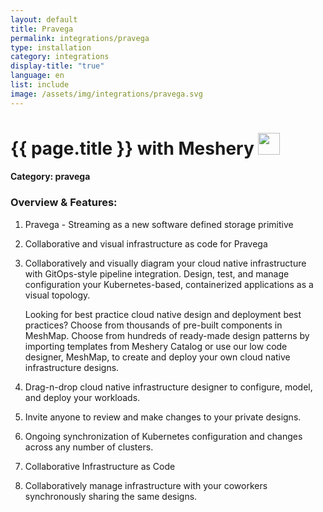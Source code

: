 ```yaml
---
layout: default
title: Pravega
permalink: integrations/pravega
type: installation
category: integrations
display-title: "true"
language: en
list: include
image: /assets/img/integrations/pravega.svg
---
```


<h1>{{ page.title }} with Meshery <img src="{{ page.image }}" style="width: 35px; height: 35px;" /></h1>


#### Category: pravega

### Overview & Features:
1. Pravega - Streaming as a new software defined storage primitive

2. Collaborative and visual infrastructure as code for Pravega

4. 
    Collaboratively and visually diagram your cloud native infrastructure with GitOps-style pipeline integration. Design, test, and manage configuration your Kubernetes-based, containerized applications as a visual topology.



    Looking for best practice cloud native design and deployment best practices? Choose from thousands of pre-built components in MeshMap. Choose from hundreds of ready-made design patterns by importing templates from Meshery Catalog or use our low code designer, MeshMap, to create and deploy your own cloud native infrastructure designs.



5. Drag-n-drop cloud native infrastructure designer to configure, model, and deploy your workloads.

6. Invite anyone to review and make changes to your private designs.

7. Ongoing synchronization of Kubernetes configuration and changes across any number of clusters.

8. Collaborative Infrastructure as Code

9. Collaboratively manage infrastructure with your coworkers synchronously sharing the same designs.

